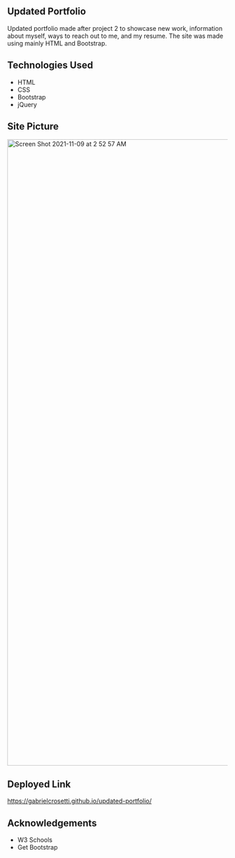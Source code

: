 ## Updated Portfolio

Updated portfolio made after project 2 to showcase new work, information about myself, ways to reach out to me, and my resume. The site was made using mainly HTML and Bootstrap.

## Technologies Used

* HTML
* CSS
* Bootstrap
* jQuery


## Site Picture

<img width="1432" alt="Screen Shot 2021-11-09 at 2 52 57 AM" src="https://user-images.githubusercontent.com/89226867/140884334-b1da6609-2aa7-48da-aa36-87a845389efa.png">


## Deployed Link

https://gabrielcrosetti.github.io/updated-portfolio/

## Acknowledgements
* W3 Schools
* Get Bootstrap
